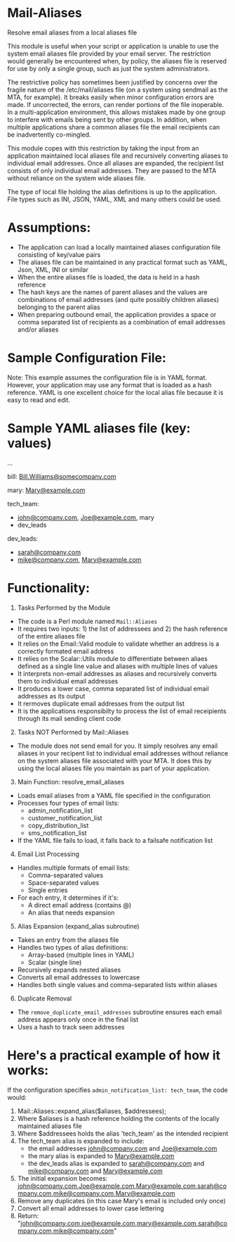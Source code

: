 # Mail-Aliases
Resolve email aliases from a local aliases file

This module is useful when your script or application is unable to use the
system email aliases file provided by your email server. The restriction would
generally be encountered when, by policy, the aliases file is reserved
for use by only a single group, such as just the system administrators.

The restrictive policy has sometimes been justified by concerns over the fragile
nature of the /etc/mail/aliases file (on a system using sendmail as the MTA, for example). It breaks easily
when minor configuration errors are made. If uncorrected, the errors, can render
portions of the file inoperable. In a multi-application environment, this
allows mistakes made by one group to interfere with emails being sent by 
other groups. In addition, when multiple applications share a common aliases file
the email recipients can be inadvertently co-mingled.

This module copes with this restriction by taking the input from an 
application maintained local aliases file and recursively converting aliases
to individual email addresses. Once all aliases are expanded, the recipient list consists of only
individual email addresses. They are passed to the MTA without reliance on the system wide aliases file.

The type of local file holding the alias definitions is up to the application. File
types such as INI, JSON, YAML, XML and many others could be used.

# Assumptions:
- The application can load a locally maintained aliases configuration file consisting of key/value pairs
- The aliases file can be maintained in any practical format such as YAML, Json, XML, INI or similar
- When the entire aliases file is loaded, the data is held in a hash reference 
- The hash keys are the names of parent aliases and the values are combinations of email addresses (and quite possibly children aliases) belonging to the parent alias
- When preparing outbound email, the application provides a space or comma separated list of recipients as a combination of email addresses and/or aliases

# Sample Configuration File:
Note: This example assumes the configuration file is in YAML format. However, your application may use any format
that is loaded as a hash reference. YAML is one excellent choice for the local alias file because it is easy to read and edit.

# Sample YAML aliases file (key: values)
...

bill: Bill.Williams@somecompany.com

mary: Mary@example.com

tech_team:
  - john@company.com, Joe@example.com, mary
  - dev_leads

dev_leads:
  - sarah@company.com
  - mike@company.com, Mary@example.com

# Functionality:

1. Tasks Performed by the Module
- The code is a Perl module named `Mail::Aliases`
- It requires two inputs: 1) the list of addressees and 2) the hash reference of the entire aliases file
- It relies on the Email::Valid module to validate whether an address is a correctly formated email address
- It relies on the Scalar::Utils module to differentiate between aliaes defined as a single line value and aliases with multiple lines of values
- It interprets non-email addresses as aliases and recursively converts them to individual email addresses
- It produces a lower case, comma separated list of individual email addresses as its output
- It rermoves duplicate email addresses from the output list
- It is the applications responsibilty to process the list of email receipients through its mail sending client code

2. Tasks NOT Performed by Mail::Aliases
- The module does not send email for you.  It simply resolves any email aliases in  your recipent list to individual
  email addresses without reliance on the system aliases file associated with your MTA. It does this by using the local aliases file
  you maintain as part of your application.

3. Main Function: resolve_email_aliases
- Loads email aliases from a YAML file specified in the configuration
- Processes four types of email lists:
  - admin_notification_list
  - customer_notification_list
  - copy_distribution_list
  - sms_notification_list
- If the YAML file fails to load, it falls back to a failsafe notification list

4. Email List Processing
- Handles multiple formats of email lists:
  - Comma-separated values
  - Space-separated values
  - Single entries
- For each entry, it determines if it's:
  - A direct email address (contains @)
  - An alias that needs expansion

5. Alias Expansion (expand_alias subroutine)
- Takes an entry from the aliases file
- Handles two types of alias definitions:
  - Array-based (multiple lines in YAML)
  - Scalar (single line)
- Recursively expands nested aliases
- Converts all email addresses to lowercase
- Handles both single values and comma-separated lists within aliases

6. Duplicate Removal
- The `remove_duplicate_email_addresses` subroutine ensures each email address appears only once in the final list
- Uses a hash to track seen addresses

# Here's a practical example of how it works:

If the configuration specifies `admin_notification_list: tech_team`, the code would:
1. Mail::Aliases::expand_alias($aliases, $addressees);
2. Where $aliases is a hash reference holding the contents of the locally maintained aliases file
3. Where $addressees holds the alias 'tech_team' as the intended recipient
4. The tech_team alias is expanded to include:
    - the email addresses john@company.com and Joe@example.com
    - the mary alias is expanded to Mary@example.com
    - the dev_leads alias is expanded to sarah@company.com and mike@company.com and Mary@example.com
5. The initial expansion becomes: john@company.com,Joe@example.com,Mary@example.com,sarah@company.com,mike@company.com,Mary@example.com
6. Remove any duplicates (in this case Mary's email is included only once)
7. Convert all email addresses to lower case lettering
8. Return: "john@company.com,joe@example.com,mary@example.com,sarah@company.com,mike@company.com"

